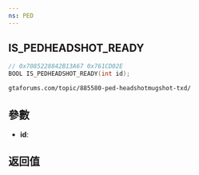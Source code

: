 ```yaml
---
ns: PED
---
```

## IS_PEDHEADSHOT_READY

```c
// 0x7085228842B13A67 0x761CD02E
BOOL IS_PEDHEADSHOT_READY(int id);
```

```
gtaforums.com/topic/885580-ped-headshotmugshot-txd/  
```

## 參數
* **id**: 

## 返回值
